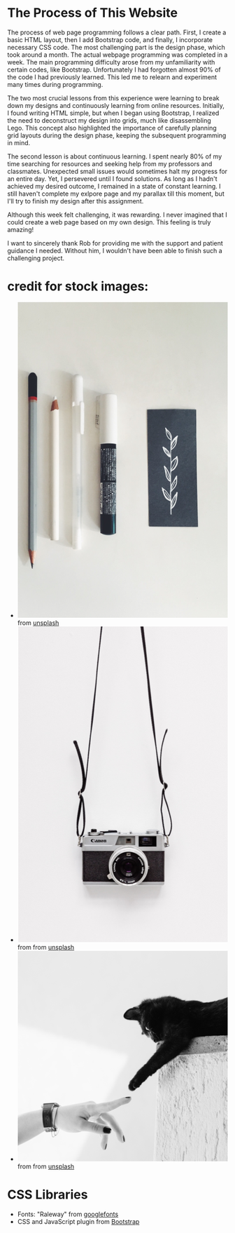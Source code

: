 # The Process of This Website

The process of web page programming follows a clear path. First, I create a basic HTML layout, then I add Bootstrap code, and finally, I incorporate necessary CSS code. The most challenging part is the design phase, which took around a month. The actual webpage programming was completed in a week. The main programming difficulty arose from my unfamiliarity with certain codes, like Bootstrap. Unfortunately I had forgotten almost 90% of the code I had previously learned. This led me to relearn and experiment many times during programming. 

The two most crucial lessons from this experience were learning to break down my designs and continuously learning from online resources. Initially, I found writing HTML simple, but when I began using Bootstrap, I realized the need to deconstruct my design into grids, much like disassembling Lego. This concept also highlighted the importance of carefully planning grid layouts during the design phase, keeping the subsequent programming in mind.

The second lesson is about continuous learning. I spent nearly 80% of my time searching for resources and seeking help from my professors and classmates. Unexpected small issues would sometimes halt my progress for an entire day. Yet, I persevered until I found solutions. As long as I hadn't achieved my desired outcome, I remained in a state of constant learning. I still haven't complete my exlpore page and my parallax till this moment, but I'll try to finish my design after this assignment.

Although this week felt challenging, it was rewarding. I never imagined that I could create a web page based on my own design. This feeling is truly amazing! 

I want to sincerely thank Rob for providing me with the support and patient guidance I needed. Without him, I wouldn't have been able to finish such a challenging project.


# credit for stock images:
- ![penciles](images/design-medium-480_x_720.png) from [unsplash](https://unsplash.com/photos/viE17T0wtac)
- ![camera](images/camera-480_x_720.png) from from [unsplash](https://unsplash.com/photos/_T4w3JDm6ug) 
- ![contact](images/contact-480_x_480.png) from from [unsplash](https://unsplash.com/photos/N_G2Sqdy9QY) 

# CSS Libraries
- Fonts: "Raleway" from [googlefonts](https://fonts.google.com/)
- CSS and JavaScript plugin from [Bootstrap](https://getbootstrap.com/)